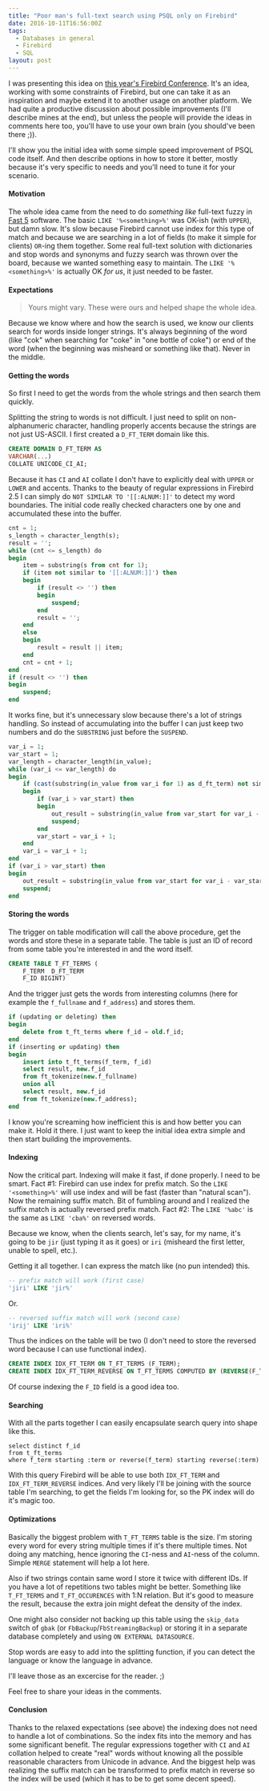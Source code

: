```yaml
---
title: "Poor man's full-text search using PSQL only on Firebird"
date: 2016-10-11T16:56:00Z
tags:
  - Databases in general
  - Firebird
  - SQL
layout: post
---
```

I was presenting this idea on [this year's Firebird Conference][1]. It's an idea, working with some constraints of Firebird, but one can take it as an inspiration and maybe extend it to another usage on another platform. We had quite a productive discussion about possible improvements (I'll describe mines at the end), but unless the people will provide the ideas in comments here too, you'll have to use your own brain (you should've been there ;)).

I'll show you the initial idea with some simple speed improvement of PSQL code itself. And then describe options in how to store it better, mostly because it's very specific to needs and you'll need to tune it for your scenario.

<!-- excerpt -->

#### Motivation

The whole idea came from the need to do _something like_ full-text fuzzy in [Fast 5][2] software. The basic `LIKE '%<something>%'` was OK-ish (with `UPPER`), but damn slow. It's slow because Firebird cannot use index for this type of match and because we are searching in a lot of fields (to make it simple for clients) `OR`-ing them together. Some real full-text solution with dictionaries and stop words and synonyms and fuzzy search was thrown over the board, because we wanted something easy to maintain. The `LIKE '%<something>%'` is actually OK _for us_, it just needed to be faster.

#### Expectations

> Yours might vary. These were ours and helped shape the whole idea.

Because we know where and how the search is used, we know our clients search for words inside longer strings. It's always beginning of the word (like "cok" when searching for "coke" in "one bottle of coke") or end of the word (when the beginning was misheard or something like that). Never in the middle.

#### Getting the words

So first I need to get the words from the whole strings and then search them quickly.

Splitting the string to words is not difficult. I just need to split on non-alphanumeric character, handling properly accents because the strings are not just US-ASCII. I first created a `D_FT_TERM` domain like this.

```sql
CREATE DOMAIN D_FT_TERM AS
VARCHAR(...)
COLLATE UNICODE_CI_AI;
```

Because it has `CI` and `AI` collate I don't have to explicitly deal with `UPPER` or `LOWER` and accents. Thanks to the beauty of regular expressions in Firebird 2.5 I can simply do `NOT SIMILAR TO '[[:ALNUM:]]'` to detect my word boundaries. The initial code really checked characters one by one and accumulated these into the buffer.

```sql
cnt = 1;
s_length = character_length(s);
result = '';
while (cnt <= s_length) do
begin
	item = substring(s from cnt for 1);
	if (item not similar to '[[:ALNUM:]]') then
	begin
		if (result <> '') then
		begin
			suspend;
		end
		result = '';
	end
	else
	begin
		result = result || item;
	end
	cnt = cnt + 1;
end
if (result <> '') then
begin
	suspend;
end
```

It works fine, but it's unnecessary slow because there's a lot of strings handling. So instead of accumulating into the buffer I can just keep two numbers and do the `SUBSTRING` just before the `SUSPEND`.

```sql
var_i = 1;
var_start = 1;
var_length = character_length(in_value);
while (var_i <= var_length) do
begin
	if (cast(substring(in_value from var_i for 1) as d_ft_term) not similar to '[[:ALNUM:]]') then
	begin
		if (var_i > var_start) then
		begin
			out_result = substring(in_value from var_start for var_i - var_start);
			suspend;
		end
		var_start = var_i + 1;
	end
	var_i = var_i + 1;
end
if (var_i > var_start) then
begin
	out_result = substring(in_value from var_start for var_i - var_start);
	suspend;
end
```

#### Storing the words

The trigger on table modification will call the above procedure, get the words and store these in a separate table. The table is just an ID of record from some table you're interested in and the word itself.

```sql
CREATE TABLE T_FT_TERMS (
	F_TERM  D_FT_TERM
	F_ID BIGINT)
```

And the trigger just gets the words from interesting columns (here for example the `f_fullname` and `f_address`) and stores them.

```sql
if (updating or deleting) then
begin
	delete from t_ft_terms where f_id = old.f_id;
end
if (inserting or updating) then
begin
	insert into t_ft_terms(f_term, f_id)
	select result, new.f_id
	from ft_tokenize(new.f_fullname)
	union all
	select result, new.f_id
	from ft_tokenize(new.f_address);
end
```

I know you're screaming how inefficient this is and how better you can make it. Hold it there. I just want to keep the initial idea extra simple and then start building the improvements.

#### Indexing

Now the critical part. Indexing will make it fast, if done properly. I need to be smart. Fact #1: Firebird can use index for prefix match. So the `LIKE '<something>%'` will use index and will be fast (faster than "natural scan"). Now the remaining suffix match. Bit of fumbling around and I realized the suffix match is actually reversed prefix match. Fact #2: The `LIKE '%abc'` is the same as `LIKE 'cba%'` on reversed words.

Because we know, when the clients search, let's say, for my name, it's going to be `jir` (just typing it as it goes) or `iri` (misheard the first letter, unable to spell, etc.).

Getting it all together. I can express the match like (no pun intended) this.

```sql
-- prefix match will work (first case)
'jiri' LIKE 'jir%'
```

Or.

```sql
-- reversed suffix match will work (second case)
'irij' LIKE 'iri%'
```

Thus the indices on the table will be two (I don't need to store the reversed word because I can use functional index).

```sql
CREATE INDEX IDX_FT_TERM ON T_FT_TERMS (F_TERM);
CREATE INDEX IDX_FT_TERM_REVERSE ON T_FT_TERMS COMPUTED BY (REVERSE(F_TERM));
```

Of course indexing the `F_ID` field is a good idea too.

#### Searching

With all the parts together I can easily encapsulate search query into shape like this.

```
select distinct f_id
from t_ft_terms
where f_term starting :term or reverse(f_term) starting reverse(:term)
```

With this query Firebird will be able to use both `IDX_FT_TERM` and `IDX_FT_TERM_REVERSE` indices. And very likely I'll be joining with the source table I'm searching, to get the fields I'm looking for, so the PK index will do it's magic too.

#### Optimizations

Basically the biggest problem with `T_FT_TERMS` table is the size. I'm storing every word for every string multiple times if it's there multiple times. Not doing any matching, hence ignoring the `CI`-ness and `AI`-ness of the column. Simple `MERGE` statement will help a lot here.

Also if two strings contain same word I store it twice with different IDs. If you have a lot of repetitions two tables might be better. Something like `T_FT_TERMS` and `T_FT_OCCURENCES` with 1:N relation. But it's good to measure the result, because the extra join might defeat the density of the index.

One might also consider not backing up this table using the `skip_data` switch of `gbak` (or `FbBackup`/`FbStreamingBackup`) or storing it in a separate database completely and using `ON EXTERNAL DATASOURCE`.

Stop words are easy to add into the splitting function, if you can detect the language or know the language in advance.

I'll leave those as an excercise for the reader. ;)

Feel free to share your ideas in the comments.

#### Conclusion

Thanks to the relaxed expectations (see above) the indexing does not need to handle a lot of combinations. So the index fits into the memory and has some significant benefit. The regular expressions together with `CI` and `AI` collation helped to create "real" words without knowing all the possible reasonable characters from Unicode in advance. And the biggest help was realizing the suffix match can be transformed to prefix match in reverse so the index will be used (which it has to be to get some decent speed).

[1]: http://firebirdsql.org/en/firebird-conference-2016/
[2]: http://www.sms-timing.com/karting-software
